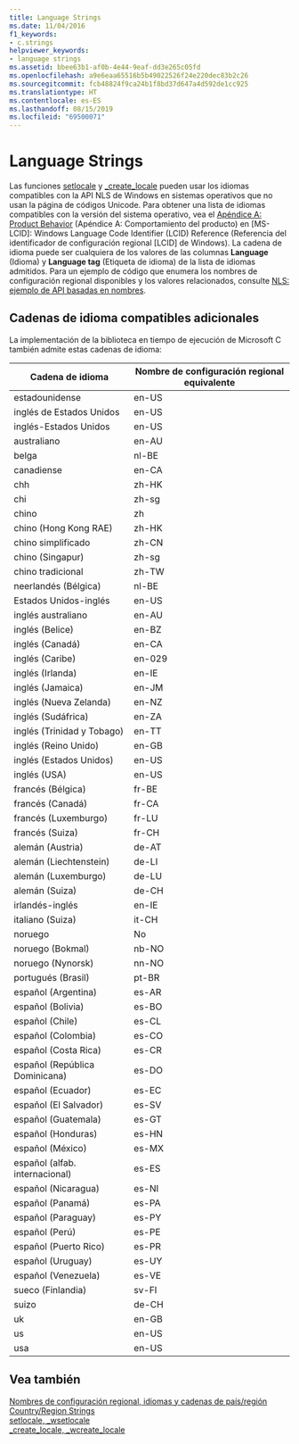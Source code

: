```yaml
---
title: Language Strings
ms.date: 11/04/2016
f1_keywords:
- c.strings
helpviewer_keywords:
- language strings
ms.assetid: bbee63b1-af0b-4e44-9eaf-dd3e265c05fd
ms.openlocfilehash: a9e6eaa65516b5b49022526f24e220dec83b2c26
ms.sourcegitcommit: fcb48824f9ca24b1f8bd37d647a4d592de1cc925
ms.translationtype: HT
ms.contentlocale: es-ES
ms.lasthandoff: 08/15/2019
ms.locfileid: "69500071"
---
```

# <a name="language-strings"></a>Language Strings

Las funciones [setlocale](../c-runtime-library/reference/setlocale-wsetlocale.md) y [_create_locale](../c-runtime-library/reference/create-locale-wcreate-locale.md) pueden usar los idiomas compatibles con la API NLS de Windows en sistemas operativos que no usan la página de códigos Unicode. Para obtener una lista de idiomas compatibles con la versión del sistema operativo, vea el [Apéndice A: Product Behavior](https://msdn.microsoft.com/library/cc233982.aspx) (Apéndice A: Comportamiento del producto) en [MS-LCID]: Windows Language Code Identifier (LCID) Reference (Referencia del identificador de configuración regional [LCID] de Windows). La cadena de idioma puede ser cualquiera de los valores de las columnas **Language** (Idioma) y **Language tag** (Etiqueta de idioma) de la lista de idiomas admitidos. Para un ejemplo de código que enumera los nombres de configuración regional disponibles y los valores relacionados, consulte [NLS: ejemplo de API basadas en nombres](/windows/win32/intl/nls--name-based-apis-sample).

## <a name="additional-supported-language-strings"></a>Cadenas de idioma compatibles adicionales

La implementación de la biblioteca en tiempo de ejecución de Microsoft C también admite estas cadenas de idioma:

|Cadena de idioma|Nombre de configuración regional equivalente|
|---------------------|----------------------------|
|estadounidense|en-US|
|inglés de Estados Unidos|en-US|
|inglés-Estados Unidos|en-US|
|australiano|en-AU|
|belga|nl-BE|
|canadiense|en-CA|
|chh|zh-HK|
|chi|zh-sg|
|chino|zh|
|chino (Hong Kong RAE)|zh-HK|
|chino simplificado|zh-CN|
|chino (Singapur)|zh-sg|
|chino tradicional|zh-TW|
|neerlandés (Bélgica)|nl-BE|
|Estados Unidos-inglés|en-US|
|inglés australiano|en-AU|
|inglés (Belice)|en-BZ|
|inglés (Canadá)|en-CA|
|inglés (Caribe)|en-029|
|inglés (Irlanda)|en-IE|
|inglés (Jamaica)|en-JM|
|inglés (Nueva Zelanda)|en-NZ|
|inglés (Sudáfrica)|en-ZA|
|inglés (Trinidad y Tobago)|en-TT|
|inglés (Reino Unido)|en-GB|
|inglés (Estados Unidos)|en-US|
|inglés (USA)|en-US|
|francés (Bélgica)|fr-BE|
|francés (Canadá)|fr-CA|
|francés (Luxemburgo)|fr-LU|
|francés (Suiza)|fr-CH|
|alemán (Austria)|de-AT|
|alemán (Liechtenstein)|de-LI|
|alemán (Luxemburgo)|de-LU|
|alemán (Suiza)|de-CH|
|irlandés-inglés|en-IE|
|italiano (Suiza)|it-CH|
|noruego|No|
|noruego (Bokmal)|nb-NO|
|noruego (Nynorsk)|nn-NO|
|portugués (Brasil)|pt-BR|
|español (Argentina)|es-AR|
|español (Bolivia)|es-BO|
|español (Chile)|es-CL|
|español (Colombia)|es-CO|
|español (Costa Rica)|es-CR|
|español (República Dominicana)|es-DO|
|español (Ecuador)|es-EC|
|español (El Salvador)|es-SV|
|español (Guatemala)|es-GT|
|español (Honduras)|es-HN|
|español (México)|es-MX|
|español (alfab. internacional)|es-ES|
|español (Nicaragua)|es-NI|
|español (Panamá)|es-PA|
|español (Paraguay)|es-PY|
|español (Perú)|es-PE|
|español (Puerto Rico)|es-PR|
|español (Uruguay)|es-UY|
|español (Venezuela)|es-VE|
|sueco (Finlandia)|sv-FI|
|suizo|de-CH|
|uk|en-GB|
|us|en-US|
|usa|en-US|

## <a name="see-also"></a>Vea también

[Nombres de configuración regional, idiomas y cadenas de país/región](../c-runtime-library/locale-names-languages-and-country-region-strings.md)<br/>
[Country/Region Strings](../c-runtime-library/country-region-strings.md)<br/>
[setlocale, _wsetlocale](../c-runtime-library/reference/setlocale-wsetlocale.md)<br/>
[_create_locale, _wcreate_locale](../c-runtime-library/reference/create-locale-wcreate-locale.md)
